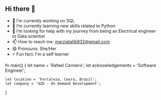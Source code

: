 ## Hi there 👋

<!--
**MarziaTalib/MarziaTalib** is a ✨ _special_ ✨ repository because its `README.md` (this file) appears on your GitHub profile.

Here are some ideas to get you started:-->

- 🔭 I’m currently working on SQL
- 🌱 I’m currently learning new skills related to Python
- 🤔 I’m looking for help with my journey from being an Electrical engineer to Data scientist
- 📫 How to reach me: marziatalib932@gmail.com
- 😄 Pronouns: She/Her
- ⚡ Fun fact: I'm a self learner

  
fn main() {
    let name = 'Rafael Carneiro';
    let acknowledgements = 'Software Engineer';

    let location = 'Fortaleza, Ceara, Brazil';
    let company = 'O2D - On Demand Development';
}
